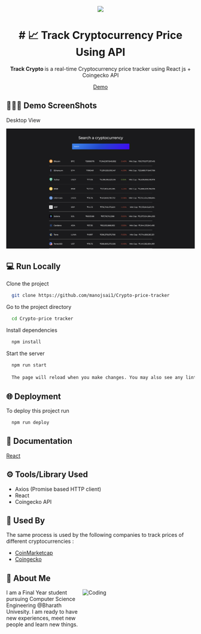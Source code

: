 <div align="center">  
  <p>
    <img src="https://user-images.githubusercontent.com/7887699/39698157-4fb76ce4-5211-11e8-8efc-36427f9dad83.png"/>
  </p>
  <h1># 📈 Track Cryptocurrency Price Using API</h1>
  <p>
    <strong>Track Crypto </strong> is a real-time Cryptocurrency price tracker using React js + Coingecko API
  </p>
    <p>
    <a href="https://trackcryptocurrency.netlify.app/">
      Demo
    </a>
  </p>
</div>

## 👨🏻‍💻 Demo ScreenShots
Desktop View

  ![desktop-view](https://raw.githubusercontent.com/manojsai1/Image-Editor-Code/master/Screenshot%202022-05-08%20at%2012.07.09%20PM.png)


##  💻  Run Locally

Clone the project

```bash
  git clone https://github.com/manojsai1/Crypto-price-tracker
```

Go to the project directory

```bash
  cd Crypto-price tracker
```

Install dependencies

```bash
  npm install
```

Start the server

```bash
  npm run start
  
  The page will reload when you make changes. You may also see any lint errors in the console.

```


## 🌐  Deployment

To deploy this project run

```bash
  npm run deploy
```


## 📜 Documentation

[React](https://reactjs.org/docs/getting-started.html)


## ⚙️ Tools/Library Used
  * Axios (Promise based HTTP client)
  * React
  * Coingecko API


## 🏦 Used By

The same process is used by the following companies to track prices of different cryptocurrencies  :

- [CoinMarketcap](https://coinmarketcap.com/)
- [Coingecko](https://www.coingecko.com/)




## 🚀 About Me
<img align="right" alt="Coding" height ="200" width="300" src="https://camo.githubusercontent.com/cae12fddd9d6982901d82580bdf321d81fb299141098ca1c2d4891870827bf17/68747470733a2f2f6d69726f2e6d656469756d2e636f6d2f6d61782f313336302f302a37513379765349765f7430696f4a2d5a2e676966">


<p align ="left">I am a Final Year student pursuing Computer Science Engineering @Bharath Univesity. I am ready to have new experiences, meet new people and learn new things.</p>


